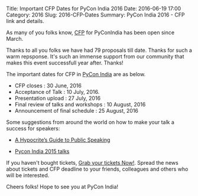 Title: Important CFP Dates for PyCon India 2016
Date: 2016-06-19 17:00
Category: 2016
Slug: 2016-CFP-Dates
Summary: PyCon India 2016 - CFP link and details.

As many of you folks know, [CFP](https://in.pycon.org/cfp/2016/proposals/) for PyConIndia has been open since March.

Thanks to all you folks we have had 79 proposals till date. Thanks for such a warm repsponse.
It's such an immense support from our community that makes this event successfull year after. Thanks!


The important dates for CFP in [PyCon India](http://in.pycon.org/2016) are as below.


- CFP closes                            : 30 June, 2016
- Acceptance of Talk                    : 10 July, 2016.
- Presentation upload                   : 27 July, 2016
- Final review of talks and workshops   : 10 August, 2016
- Announcement of final schedule        : 25 August, 2016

Some suggestions from around the world on how to make your talk a success for speakers:

- [A Hypocrite’s Guide to Public Speaking](https://www.youtube.com/watch?v=uH_-_mrksV4&feature=youtu.be)

- [Pycon India 2015 talks](https://www.youtube.com/playlist?list=PL6GW05BfqWIe6rMoFFWmllPegB2gU069m)

If you haven't bought tickets, [Grab  your tickets Now!](https://in.explara.com/e/pycon-india-2016). Spread the news about tickets and CFP deadline to your friends, colleagues and others who will be interested.

Cheers folks! Hope to see you at PyCon India!
